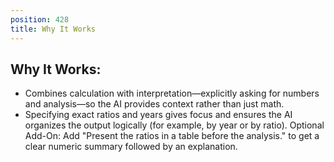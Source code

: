 ```yaml
---
position: 428
title: Why It Works
---
```


## Why It Works:

- Combines calculation with interpretation—explicitly asking for numbers and analysis—so the AI provides context rather than just math.
- Specifying exact ratios and years gives focus and ensures the AI organizes the output logically (for example, by year or by ratio).
Optional Add-On: Add "Present the ratios in a table before the analysis." to get a clear numeric summary followed by an explanation.